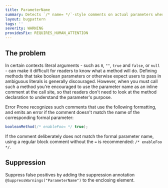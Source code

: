 ```yaml
---
title: ParameterName
summary: Detects `/* name= */`-style comments on actual parameters where the name doesn't match the formal parameter
layout: bugpattern
tags: ''
severity: WARNING
providesFix: REQUIRES_HUMAN_ATTENTION
---
```


<!--
*** AUTO-GENERATED, DO NOT MODIFY ***
To make changes, edit the @BugPattern annotation or the explanation in docs/bugpattern.
-->

## The problem
In certain contexts literal arguments - such as `0`, `""`, `true` and `false`,
or `null` - can make it difficult for readers to know what a method will do.
Defining methods that take boolean parameters or otherwise expect users to pass
in ambiguous literals is generally discouraged. However, when you must call such
a method you're encouraged to use the parameter name as an inline comment at the
call site, so that readers don't need to look at the method declaration to
understand the parameter's purpose.

Error Prone recognizes such comments that use the following formatting, and
emits an error if the comment doesn't match the name of the corresponding formal
parameter:

```java
booleanMethod(/* enableFoo= */ true);
```

If the comment deliberately does not match the formal parameter name, using a
regular block comment without the `=` is recommended: `/* enableFoo */`.

## Suppression
Suppress false positives by adding the suppression annotation `@SuppressWarnings("ParameterName")` to the enclosing element.
